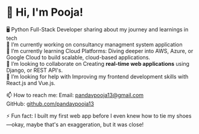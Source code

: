 # 👋 Hi, I'm Pooja!

 🖥️ Python Full-Stack Developer sharing about my journey and learnings in tech<br/>
 🔭 I’m currently working on consultancy managment system application<br/>
 🌱 I’m currently learning Cloud Platforms: Diving deeper into AWS, Azure, or Google Cloud to build scalable, cloud-based applications.<br/>
 👯 I’m looking to collaborate on Creating **real-time web applications** using  Django, or REST API's.<br/>
 🤔 I’m looking for help with Improving my frontend development skills with React.js and Vue.js.<br/>

 📫 How to reach me:
       Email:  [pandavpooja13@gmail.com](mailto:pandavpooja13@gmail.com)<br/>
       GitHub: [github.com/pandavpooja13](https://github.com/pandavpooja13)<br/>
       
 ⚡ Fun fact: I built my first web app before I even knew how to tie my shoes—okay, maybe that's an exaggeration, but it was close!<br/>


